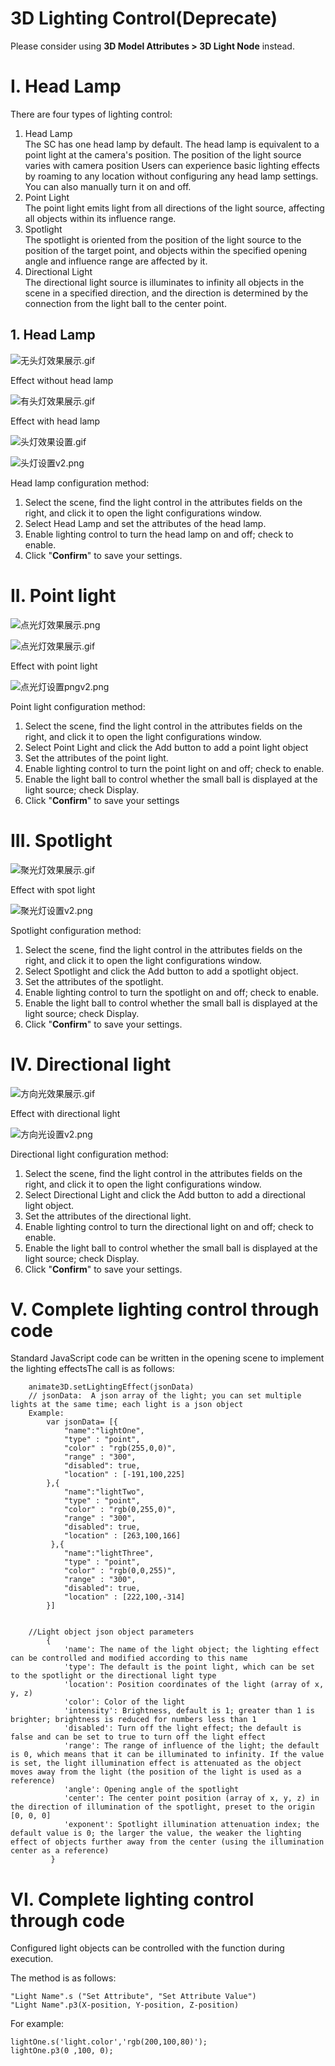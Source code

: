 # 3D Lighting Control(Deprecate)  

Please consider using **3D Model Attributes > 3D Light Node** instead.

# I.	Head Lamp

There are four types of lighting control:
1. Head Lamp    
The SC has one head lamp by default. The head lamp is equivalent to a point light at the camera's position. The position of the light source varies with camera position    Users can experience basic lighting effects by roaming to any location without configuring any head lamp settings. You can also manually turn it on and off.
2. Point Light    
The point light emits light from all directions of the light source, affecting all objects within its influence range.
3. Spotlight    
The spotlight is oriented from the position of the light source to the position of the target point, and objects within the specified opening angle and influence range are affected by it.
4. Directional Light    
The directional light source is illuminates to infinity all objects in the scene in a specified direction, and the direction is determined by the connection from the light ball to the center point.



## 1. Head Lamp

![无头灯效果展示.gif](Lighting01.gif)

Effect without head lamp

![有头灯效果展示.gif](Lighting02.gif)

Effect with head lamp

![头灯效果设置.gif](Lighting03.gif)

![头灯设置v2.png](Lighting04.png)

Head lamp configuration method:

1.	Select the scene, find the light control in the attributes fields on the right, and click it to open the light configurations window.
2.	Select Head Lamp and set the attributes of the head lamp.
3.	Enable lighting control to turn the head lamp on and off; check to enable.
4.	Click "**Confirm**" to save your settings.


# II.	Point light

![点光灯效果展示.png](Lighting05.png)

![点光灯效果展示.gif](Lighting06.gif)

Effect with point light

![点光灯设置pngv2.png](Lighting07.png)

Point light configuration method:

1.	Select the scene, find the light control in the attributes fields on the right, and click it to open the light configurations window.
2.	Select Point Light and click the Add button to add a point light object
3.	Set the attributes of the point light.
4.	Enable lighting control to turn the point light on and off; check to enable.
5.	Enable the light ball to control whether the small ball is displayed at the light source; check Display.
6.	Click "**Confirm**" to save your settings



# III.	Spotlight

![聚光灯效果展示.gif](Lighting08.gif)


Effect with spot light

![聚光灯设置v2.png](Lighting09.png)

Spotlight configuration method:
1.	Select the scene, find the light control in the attributes fields on the right, and click it to open the light configurations window.
2.	Select Spotlight and click the Add button to add a spotlight object.
3.	Set the attributes of the spotlight.
4.	Enable lighting control to turn the spotlight on and off; check to enable.
5.	Enable the light ball to control whether the small ball is displayed at the light source; check Display.
6.	Click "**Confirm**" to save your settings.


# IV.	Directional light

![方向光效果展示.gif](Lighting10.gif)

Effect with directional light

![方向光设置v2.png](Lighting11.png)

Directional light configuration method:
1.	Select the scene, find the light control in the attributes fields on the right, and click it to open the light configurations window.
2.	Select Directional Light and click the Add button to add a directional light object.
3.	Set the attributes of the directional light.
4.	Enable lighting control to turn the directional light on and off; check to enable.
5.	Enable the light ball to control whether the small ball is displayed at the light source; check Display.
6.	Click "**Confirm**" to save your settings.


# V.	Complete lighting control through code

Standard JavaScript code can be written in the opening scene to implement the lighting effectsThe call is as follows:


        animate3D.setLightingEffect(jsonData)
        // jsonData:  A json array of the light; you can set multiple lights at the same time; each light is a json object 
        Example:
            var jsonData= [{
                "name":"lightOne",
                "type" : "point",
                "color" : "rgb(255,0,0)",
                "range" : "300",
                "disabled": true,
                "location" : [-191,100,225]
            },{
                "name":"lightTwo",
                "type" : "point",
                "color" : "rgb(0,255,0)",
                "range" : "300",
                "disabled": true,
                "location" : [263,100,166]
             },{
                "name":"lightThree",
                "type" : "point",
                "color" : "rgb(0,0,255)",
                "range" : "300",
                "disabled": true,
                "location" : [222,100,-314]
            }]


        //Light object json object parameters
            {
                'name': The name of the light object; the lighting effect can be controlled and modified according to this name 
                'type': The default is the point light, which can be set to the spotlight or the directional light type
                'location': Position coordinates of the light (array of x, y, z)
                'color': Color of the light
                'intensity': Brightness, default is 1; greater than 1 is brighter; brightness is reduced for numbers less than 1 
                'disabled': Turn off the light effect; the default is false and can be set to true to turn off the light effect
                'range': The range of influence of the light; the default is 0, which means that it can be illuminated to infinity. If the value is set, the light illumination effect is attenuated as the object moves away from the light (the position of the light is used as a reference)
                'angle': Opening angle of the spotlight
                'center': The center point position (array of x, y, z) in the direction of illumination of the spotlight, preset to the origin [0, 0, 0]
                'exponent': Spotlight illumination attenuation index; the default value is 0; the larger the value, the weaker the lighting effect of objects further away from the center (using the illumination center as a reference)
             }

# VI.	Complete lighting control through code
Configured light objects can be controlled with the function during execution.

The method is as follows:    

	"Light Name".s ("Set Attribute", "Set Attribute Value")
	"Light Name".p3(X-position, Y-position, Z-position)

For example:

	lightOne.s('light.color','rgb(200,100,80)');
	lightOne.p3(0 ,100, 0);




